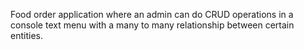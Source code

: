 Food order application where an admin can do CRUD operations in a console text menu with a many to many relationship between certain entities.  
